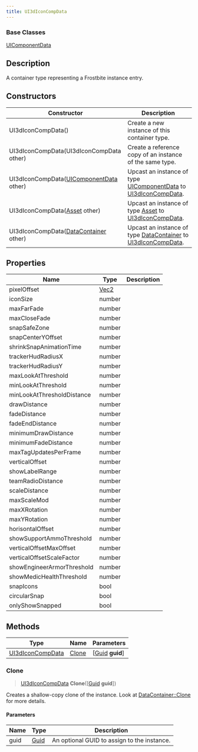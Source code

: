 ```yaml
---
title: UI3dIconCompData
---
```

### Base Classes

[UIComponentData](/vext/ref/fb/uicomponentdata/)

## Description

A container type representing a Frostbite instance entry.

## Constructors

| Constructor                                                                 | Description                                                                                                             |
| --------------------------------------------------------------------------- | ----------------------------------------------------------------------------------------------------------------------- |
| UI3dIconCompData()                                                          | Create a new instance of this container type.                                                                           |
| UI3dIconCompData(UI3dIconCompData other)                                    | Create a reference copy of an instance of the same type.                                                                |
| UI3dIconCompData([UIComponentData](/vext/ref/fb/uicomponentdata/) other)                  | Upcast an instance of type [UIComponentData](/vext/ref/fb/uicomponentdata/) to [UI3dIconCompData](/vext/ref/fb/ui3diconcompdata/).                  |
| UI3dIconCompData([Asset](/vext/ref/fb/asset/) other)                                      | Upcast an instance of type [Asset](/vext/ref/fb/asset/) to [UI3dIconCompData](/vext/ref/fb/ui3diconcompdata/).                                      |
| UI3dIconCompData([DataContainer](/vext/ref/shared/class/datacontainer) other) | Upcast an instance of type [DataContainer](/vext/ref/shared/class/datacontainer) to [UI3dIconCompData](/vext/ref/fb/ui3diconcompdata/). |

## Properties

| Name                       | Type                              | Description |
| -------------------------- | --------------------------------- | ----------- |
| pixelOffset                | [Vec2](/vext/ref/shared/class/vec2) |             |
| iconSize                   | number                            |             |
| maxFarFade                 | number                            |             |
| maxCloseFade               | number                            |             |
| snapSafeZone               | number                            |             |
| snapCenterYOffset          | number                            |             |
| shrinkSnapAnimationTime    | number                            |             |
| trackerHudRadiusX          | number                            |             |
| trackerHudRadiusY          | number                            |             |
| maxLookAtThreshold         | number                            |             |
| minLookAtThreshold         | number                            |             |
| minLookAtThresholdDistance | number                            |             |
| drawDistance               | number                            |             |
| fadeDistance               | number                            |             |
| fadeEndDistance            | number                            |             |
| minimumDrawDistance        | number                            |             |
| minimumFadeDistance        | number                            |             |
| maxTagUpdatesPerFrame      | number                            |             |
| verticalOffset             | number                            |             |
| showLabelRange             | number                            |             |
| teamRadioDistance          | number                            |             |
| scaleDistance              | number                            |             |
| maxScaleMod                | number                            |             |
| maxXRotation               | number                            |             |
| maxYRotation               | number                            |             |
| horisontalOffset           | number                            |             |
| showSupportAmmoThreshold   | number                            |             |
| verticalOffsetMaxOffset    | number                            |             |
| verticalOffsetScaleFactor  | number                            |             |
| showEngineerArmorThreshold | number                            |             |
| showMedicHealthThreshold   | number                            |             |
| snapIcons                  | bool                              |             |
| circularSnap               | bool                              |             |
| onlyShowSnapped            | bool                              |             |

## Methods

| Type                                 | Name            | Parameters                                     |
| ------------------------------------ | --------------- | ---------------------------------------------- |
| [UI3dIconCompData](/vext/ref/fb/ui3diconcompdata/) | [Clone](#clone) | \[[Guid](/vext/ref/shared/class/guid) **guid**\] |

### Clone

> [UI3dIconCompData](/vext/ref/fb/ui3diconcompdata/) **Clone**(\[[Guid](/vext/ref/shared/class/guid) **guid**\])

Creates a shallow-copy clone of the instance. Look at [DataContainer::Clone](/vext/ref/shared/class/datacontainer#clone) for more details.

#### Parameters

| Name | Type         | Description                                 |
| ---- | ------------ | ------------------------------------------- |
| guid | [Guid](/vext/ref/shared/class/guid/) | An optional GUID to assign to the instance. |
